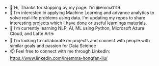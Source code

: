 - 👋 Hi, Thanks for stopping by my page. I’m @emma1119.
- 👀 I’m interested in applying Machine Learning and advance analytics to solve real-life problems using data. I'm updating my repos to share interesting projects which I have done or useful learnings materials.
- 🌱 I’m currently learning NLP, AI, ML using Python, Microsoft Azure Cloud, and Latte Art☕
- 💞️ I’m looking to collaborate on projects and connect with people with similar goals and passion for Data Science
- 📫 Feel free to connect with me through LinkedIn: https://www.linkedin.com/in/emma-hongfan-liu/


<!---
emma1119/emma1119 is a ✨ special ✨ repository because its `README.md` (this file) appears on your GitHub profile.
You can click the Preview link to take a look at your changes.
--->

